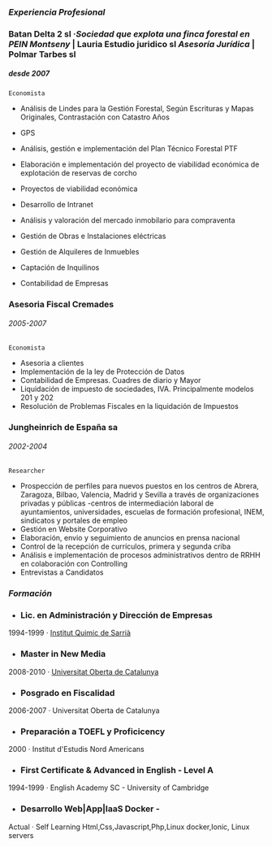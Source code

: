 ### _Experiencia Profesional_

### **Batan Delta 2 sl** ·_Sociedad que explota una finca forestal en PEIN Montseny_ | **Lauria Estudio juridico sl** _Asesoría Jurídica_ | **Polmar Tarbes sl**
##### desde 2007 

`Economista` 

- Análisis de Lindes para la Gestión Forestal, Según Escrituras y Mapas Originales, Contrastación con Catastro Años
- GPS 
- Análisis, gestión e implementación del Plan Técnico Forestal PTF
- Elaboración e implementación del proyecto de viabilidad económica de explotación de reservas de corcho
- Proyectos de viabilidad económica
- Desarrollo de Intranet

- Análisis y valoración del mercado inmobilario para compraventa
- Gestión de Obras e Instalaciones eléctricas
- Gestión de Alquileres de Inmuebles
- Captación de Inquilinos

- Contabilidad de Empresas

 	
### **Asesoria Fiscal Cremades**
###### 2005-2007
`Economista`

- Asesoria a clientes
- Implementación de la ley de Protección de Datos
- Contabilidad de Empresas. Cuadres de diario y Mayor
- Liquidación de impuesto de sociedades, IVA. Principalmente modelos 201 y 202
- Resolución de Problemas Fiscales en la liquidación de Impuestos

### **Jungheinrich de España sa**
###### 2002-2004
`Researcher`

- Prospección de perfiles para nuevos puestos en los centros de Abrera, Zaragoza, Bilbao, Valencia, Madrid y Sevilla a través de organizaciones privadas y públicas -centros de intermediación laboral de ayuntamientos, universidades, escuelas de formación profesional, INEM, sindicatos y portales de empleo
- Gestión en Website Corporativo
- Elaboración, envio y seguimiento de anuncios en prensa nacional
- Control de la recepción de currículos, primera y segunda criba
- Análisis e implementación de procesos administrativos dentro de RRHH en colaboración con Controlling
- Entrevistas a Candidatos


### _Formación_


- ### **Lic. en Administración y Dirección de Empresas**
1994-1999 · [Institut Quimic de Sarrià](http://www.iqs.edu/es/grados-ade/grado-ade)

- ### **Master in New Media**
2008-2010 · [Universitat Oberta de Catalunya](http://estudios.uoc.edu/es/masters-universitarios/aplicaciones-multimedia/presentacion)

- ### **Posgrado en Fiscalidad**
2006-2007 · Universitat Oberta de Catalunya

- ### **Preparación a TOEFL y Proficicency**
2000 · Institut d'Estudis Nord Americans

- ### **First Certificate & Advanced in English** - Level A
1994-1999 · English Academy SC - University of Cambridge

- ### **Desarrollo Web|App|IaaS Docker** -
Actual · Self Learning Html,Css,Javascript,Php,Linux docker,Ionic, Linux servers
